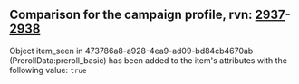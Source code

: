 ## Comparison for the campaign profile, rvn: [2937](https://github.com/PRO100KatYT/FortniteProfileRevisions/tree/main/profiles/campaign/2937%20campaign.json)-[2938](https://github.com/PRO100KatYT/FortniteProfileRevisions/tree/main/profiles/campaign/2938%20campaign.json)

Object item_seen in 473786a8-a928-4ea9-ad09-bd84cb4670ab (PrerollData:preroll_basic) has been added to the item's attributes with the following value: `true`
<br><br>
